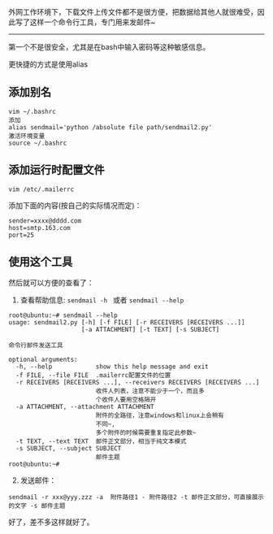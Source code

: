 外网工作环境下，下载文件上传文件都不是很方便，把数据给其他人就很难受，因此写了这样一个命令行工具，专门用来发邮件~


---

第一个不是很安全，尤其是在bash中输入密码等这种敏感信息。

更快捷的方式是使用alias

## 添加别名
```
vim ~/.bashrc
添加
alias sendmail='python /absolute file path/sendmail2.py'
激活环境变量
source ~/.bashrc
```
## 添加运行时配置文件
```
vim /etc/.mailerrc
```
添加下面的内容(按自己的实际情况而定)：
```
sender=xxxx@dddd.com
host=smtp.163.com
port=25
```


## 使用这个工具
然后就可以方便的查看了：

1. 查看帮助信息: `sendmail -h ` 或者 `sendmail --help`
```
root@ubuntu:~# sendmail --help
usage: sendmail2.py [-h] [-f FILE] [-r RECEIVERS [RECEIVERS ...]]
                    [-a ATTACHMENT] [-t TEXT] [-s SUBJECT]

命令行邮件发送工具

optional arguments:
  -h, --help            show this help message and exit
  -f FILE, --file FILE  .mailerrc配置文件的位置
  -r RECEIVERS [RECEIVERS ...], --receivers RECEIVERS [RECEIVERS ...]
                        收件人列表，注意不能少于一个，而且多
                        个收件人要用空格隔开
  -a ATTACHMENT, --attachment ATTACHMENT
                        附件的全路径，注意windows和linux上会稍有
                        不同~,
                        多个附件的时候需要重复指定此参数~
  -t TEXT, --text TEXT  邮件正文部分，相当于纯文本模式
  -s SUBJECT, --subject SUBJECT
                        邮件主题
root@ubuntu:~# 

```

2. 发送邮件：

```
sendmail -r xxx@yyy.zzz -a  附件路径1 - 附件路径2 -t 邮件正文部分，可直接展示的文字 -s 邮件主题 
```

好了，差不多这样就好了。
